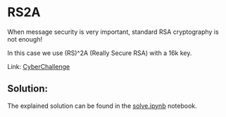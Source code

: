# RS2A

When message security is very important, standard RSA cryptography is not enough!

In this case we use (RS)^2A (Really Secure RSA) with a 16k key.

Link: [CyberChallenge](https://cyberchallenge.it)

## Solution:

The explained solution can be found in the [solve.ipynb](solution/solve.ipynb) notebook.

